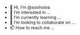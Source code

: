- 👋 Hi, I’m @soohoioa
- 👀 I’m interested in ...
- 🌱 I’m currently learning ...
- 💞️ I’m looking to collaborate on ...
- 📫 How to reach me ...

<!---
soohoioa/soohoioa is a ✨ special ✨ repository because its `README.md` (this file) appears on your GitHub profile.
You can click the Preview link to take a look at your changes.
--->
